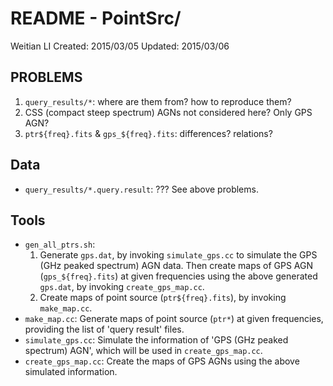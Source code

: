 README - PointSrc/
==================

Weitian LI
Created: 2015/03/05
Updated: 2015/03/06


PROBLEMS
--------
1. `query_results/*`: where are them from? how to reproduce them?
2. CSS (compact steep spectrum) AGNs not considered here? Only GPS AGN?
3. `ptr${freq}.fits` & `gps_${freq}.fits`: differences? relations?


Data
----
* `query_results/*.query.result`:
  ???
  See above problems.


Tools
-----
* `gen_all_ptrs.sh`:
  1. Generate `gps.dat`, by invoking `simulate_gps.cc` to simulate
     the GPS (GHz peaked spectrum) AGN data. Then create maps of
     GPS AGN (`gps_${freq}.fits`) at given frequencies using the
     above generated `gps.dat`, by invoking `create_gps_map.cc`.
  2. Create maps of point source (`ptr${freq}.fits`), by
     invoking `make_map.cc`.
* `make_map.cc`:
  Generate maps of point source (`ptr*`) at given frequencies,
  providing the list of 'query result' files.
* `simulate_gps.cc`:
  Simulate the information of 'GPS (GHz peaked spectrum) AGN',
  which will be used in `create_gps_map.cc`.
* `create_gps_map.cc`:
  Create the maps of GPS AGNs using the above simulated information.

